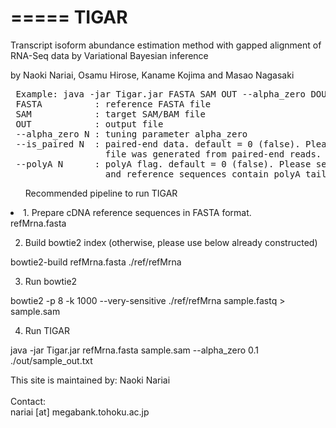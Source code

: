 =====
TIGAR
=====

Transcript isoform abundance estimation method with gapped alignment of RNA-Seq data by Variational Bayesian inference

by Naoki Nariai, Osamu Hirose, Kaname Kojima and Masao Nagasaki

<pre>
 Example: java -jar Tigar.jar FASTA SAM OUT --alpha_zero DOUBLE --is_paired INT --polyA INT
 FASTA          : reference FASTA file
 SAM            : target SAM/BAM file
 OUT            : output file
 --alpha_zero N : tuning parameter alpha_zero
 --is_paired N  : paired-end data. default = 0 (false). Please set 1, if sam
                  file was generated from paired-end reads.
 --polyA N      : polyA flag. default = 0 (false). Please set 1 if both read
                  and reference sequences contain polyA tails.
</pre>

<ul>
Recommended pipeline to run TIGAR
</ul>
<li>
1. Prepare cDNA reference sequences in FASTA format.
</li>
refMrna.fasta


2. Build bowtie2 index (otherwise, please use below already constructed)

bowtie2-build refMrna.fasta ./ref/refMrna


3. Run bowtie2

bowtie2 -p 8 -k 1000 --very-sensitive ./ref/refMrna sample.fastq > sample.sam


4. Run TIGAR

java -jar Tigar.jar  refMrna.fasta  sample.sam --alpha_zero 0.1 ./out/sample_out.txt







This site is maintained by:
Naoki Nariai<br>
<br>
Contact:<br>
nariai [at] megabank.tohoku.ac.jp

